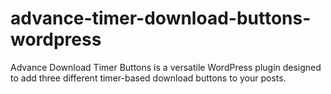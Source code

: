 # advance-timer-download-buttons-wordpress
Advance Download Timer Buttons is a versatile WordPress plugin designed to add three different timer-based download buttons to your posts.
